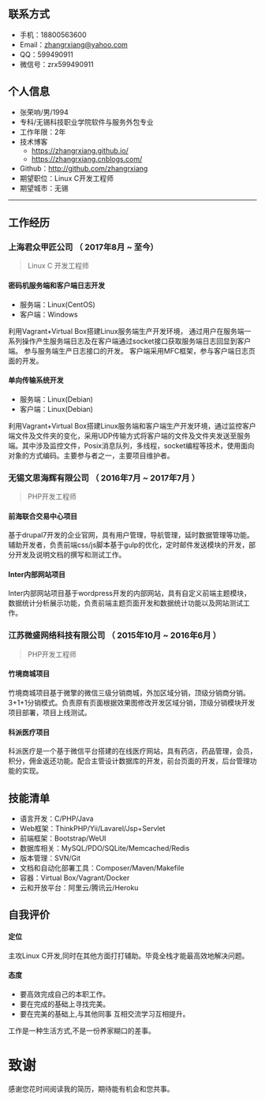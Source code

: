 ## 联系方式
- 手机：18800563600
- Email：zhangrxiang@yahoo.com
- QQ：599490911
- 微信号：zrx599490911


## 个人信息
- 张荣响/男/1994
- 专科/无锡科技职业学院软件与服务外包专业
- 工作年限：2年
- 技术博客
    - https://zhangrxiang.github.io/
    - https://zhangrxiang.cnblogs.com/
- Github：http://github.com/zhangrxiang
- 期望职位：Linux C开发工程师
- 期望城市：无锡
---

## 工作经历
### 上海君众甲匠公司 （ 2017年8月 ~ 至今）
>  Linux C 开发工程师

#### 密码机服务端和客户端日志开发
- 服务端：Linux(CentOS)
- 客户端：Windows

利用Vagrant+Virtual Box搭建Linux服务端生产开发环境，
通过用户在服务端一系列操作产生服务端日志及在客户端通过socket接口获取服务端日志回显到客户端。
参与服务端生产日志接口的开发。
客户端采用MFC框架，参与客户端日志页面的开发。

#### 单向传输系统开发
- 服务端：Linux(Debian)
- 客户端：Linux(Debian)

利用Vagrant+Virtual Box搭建Linux服务端和客户端生产开发环境，通过监控客户端文件及文件夹的变化，采用UDP传输方式将客户端的文件及文件夹发送至服务端。其中涉及监控文件，Posix消息队列，多线程，socket编程等技术，使用面向对象的方式编码。主要参与者之一，主要项目维护者。

### 无锡文思海辉有限公司 （ 2016年7月 ~ 2017年7月 ）
> PHP开发工程师

#### 前海联合交易中心项目
基于drupal7开发的企业官网，具有用户管理，导航管理，延时数据管理等功能。辅助开发者，负责前端css/js脚本基于gulp的优化，定时邮件发送模块的开发，部分开发及说明文档的撰写和测试工作。

#### Inter内部网站项目
Inter内部网站项目基于wordpress开发的内部网站，具有自定义前端主题模块，数据统计分析展示功能，负责前端主题页面开发和数据统计功能以及网站测试工作。

### 江苏微盛网络科技有限公司 （ 2015年10月 ~ 2016年6月 ）
> PHP开发工程师

#### 竹境商城项目
竹境商城项目基于微擎的微信三级分销商城，外加区域分销，顶级分销商分销。3+1+1分销模式。负责原有页面根据效果图修改开发区域分销，顶级分销模块开发项目部署，项目上线测试。

#### 科派医疗项目
科派医疗是一个基于微信平台搭建的在线医疗网站，具有药店，药品管理，会员，积分，佣金返还功能。配合主管设计数据库的开发，前台页面的开发，后台管理功能的实现。

## 技能清单
- 语言开发：C/PHP/Java
- Web框架：ThinkPHP/Yii/Lavarel/Jsp+Servlet
- 前端框架：Bootstrap/WeUI
- 数据库相关：MySQL/PDO/SQLite/Memcached/Redis
- 版本管理：SVN/Git
- 文档和自动化部署工具：Composer/Maven/Makefile
- 容器：Virtual Box/Vagrant/Docker
- 云和开放平台：阿里云/腾讯云/Heroku

## 自我评价
#### 定位
主攻Linux C开发,同时在其他方面打打辅助。毕竟全栈才能最高效地解决问题。 
#### 态度
- 要高效完成自己的本职工作。
- 要在完成的基础上寻找完美。
- 要在完美的基础上,与其他同事 互相交流学习互相提升。

工作是一种生活方式,不是一份养家糊口的差事。

# 致谢
感谢您花时间阅读我的简历，期待能有机会和您共事。